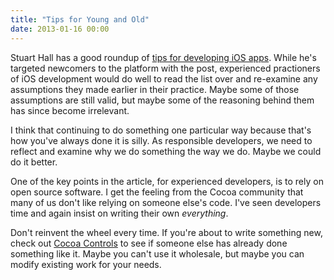 ```yaml
---
title: "Tips for Young and Old"
date: 2013-01-16 00:00
---
```


Stuart Hall has a good roundup of [tips for developing iOS apps](http://stuartkhall.com/posts/ios-development-tips-i-would-want-if-i-was-starting-out-today). While he's targeted newcomers to the platform with the post, experienced practioners of iOS development would do well to read the list over and re-examine any assumptions they made earlier in their practice. Maybe some of those assumptions are still valid, but maybe some of the reasoning behind them has since become irrelevant.

I think that continuing to do something one particular way because that's how you've always done it is silly. As responsible developers, we need to reflect and examine why we do something the way we do. Maybe we could do it better.

One of the key points in the article, for experienced developers, is to rely on open source software. I get the feeling from the Cocoa community that many of us don't like relying on someone else's code. I've seen developers time and again insist on writing their own _everything_.

Don't reinvent the wheel every time. If you're about to write something new, check out [Cocoa Controls](http://www.cocoacontrols.com) to see if someone else has already done something like it. Maybe you can't use it wholesale, but maybe you can modify existing work for your needs.

<!-- more -->
